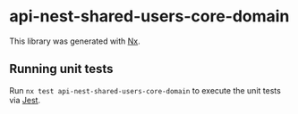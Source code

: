 # api-nest-shared-users-core-domain

This library was generated with [Nx](https://nx.dev).

## Running unit tests

Run `nx test api-nest-shared-users-core-domain` to execute the unit tests via [Jest](https://jestjs.io).
